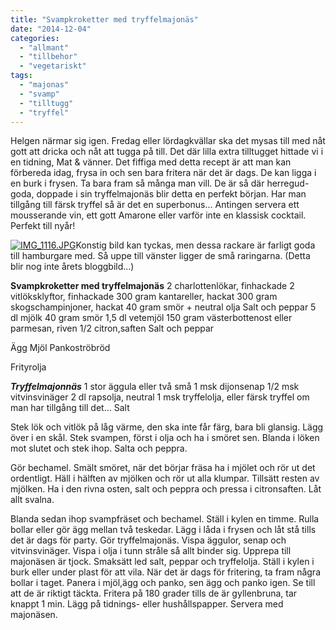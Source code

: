 ```yaml
---
title: "Svampkroketter med tryffelmajonäs"
date: "2014-12-04"
categories: 
  - "allmant"
  - "tillbehor"
  - "vegetariskt"
tags: 
  - "majonas"
  - "svamp"
  - "tilltugg"
  - "tryffel"
---
```


Helgen närmar sig igen. Fredag eller lördagkvällar ska det mysas till med nåt gott att dricka och nåt att tugga på till. Det där lilla extra tilltugget hittade vi i en tidning, Mat & vänner. Det fiffiga med detta recept är att man kan förbereda idag, frysa in och sen bara fritera när det är dags. De kan ligga i en burk i frysen. Ta bara fram så många man vill. De är så där herregud-goda, doppade i sin tryffelmajonäs blir detta en perfekt början. Har man tillgång till färsk tryffel så är det en superbonus... Antingen servera ett mousserande vin, ett gott Amarone eller varför inte en klassisk cocktail. Perfekt till nyår!  
  
[![IMG_1116.JPG](images/IMG_1116.jpg)](http://import.local/wp-content/uploads/2014/12/IMG_1116.jpg)Konstig bild kan tyckas, men dessa rackare är farligt goda till hamburgare med. Så uppe till vänster ligger de små raringarna. (Detta blir nog inte årets bloggbild...)

**Svampkroketter med tryffelmajonäs** 2 charlottenlökar, finhackade 2 vitlöksklyftor, finhackade 300 gram kantareller, hackat 300 gram skogschampinjoner, hackat 40 gram smör + neutral olja Salt och peppar 5 dl mjölk 40 gram smör 1,5 dl vetemjöl 150 gram västerbottenost eller parmesan, riven 1/2 citron,saften Salt och peppar

Ägg Mjöl Pankoströbröd

Frityrolja

**_Tryffelmajonnäs_** 1 stor äggula eller två små 1 msk dijonsenap 1/2 msk vitvinsvinäger 2 dl rapsolja, neutral 1 msk tryffelolja, eller färsk tryffel om man har tillgång till det... Salt

Stek lök och vitlök på låg värme, den ska inte får färg, bara bli glansig. Lägg över i en skål. Stek svampen, först i olja och ha i smöret sen. Blanda i löken mot slutet och stek ihop. Salta och peppra.

Gör bechamel. Smält smöret, när det börjar fräsa ha i mjölet och rör ut det ordentligt. Häll i hälften av mjölken och rör ut alla klumpar. Tillsätt resten av mjölken. Ha i den rivna osten, salt och peppra och pressa i citronsaften. Låt allt svalna.

Blanda sedan ihop svampfräset och bechamel. Ställ i kylen en timme. Rulla bollar eller gör ägg mellan två teskedar. Lägg i låda i frysen och låt stå tills det är dags för party. Gör tryffelmajonäs. Vispa äggulor, senap och vitvinsvinäger. Vispa i olja i tunn stråle så allt binder sig. Upprepa till majonäsen är tjock. Smaksätt led salt, peppar och tryffelolja. Ställ i kylen i burk eller under plast för att vila. När det är dags för fritering, ta fram några bollar i taget. Panera i mjöl,ägg och panko, sen ägg och panko igen. Se till att de är riktigt täckta. Fritera på 180 grader tills de är gyllenbruna, tar knappt 1 min. Lägg på tidnings- eller hushållspapper. Servera med majonäsen.

